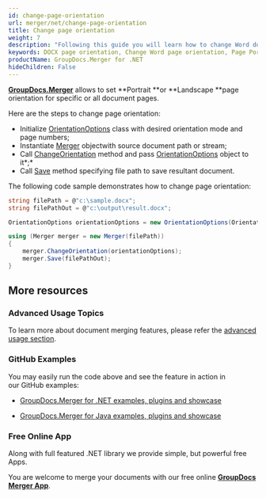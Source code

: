 ```yaml
---
id: change-page-orientation
url: merger/net/change-page-orientation
title: Change page orientation
weight: 7
description: "Following this guide you will learn how to change Word document page orientation to Portrait or Landscape using GroupDocs.Merger for .NET."
keywords: DOCX page orientation, Change Word page orientation, Page Portrait orientation, Page Landscape orientation, 
productName: GroupDocs.Merger for .NET
hideChildren: False
---
```

**[GroupDocs.Merger](https://products.groupdocs.com/merger/net)** allows to set **Portrait **or **Landscape **page orientation for specific or all document pages.

Here are the steps to change page orientation:

*   Initialize [OrientationOptions](https://apireference.groupdocs.com/net/merger/groupdocs.merger.domain.options/orientationoptions) class with desired orientation mode and page numbers;
*   Instantiate [Merger](https://apireference.groupdocs.com/net/merger/groupdocs.merger/merger) objectwith source document path or stream;
*   Call [ChangeOrientation](https://apireference.groupdocs.com/net/merger/groupdocs.merger/merger/methods/changeorientation) method and pass [OrientationOptions](https://apireference.groupdocs.com/net/merger/groupdocs.merger.domain.options/orientationoptions) object to it*;*
*   Call [Save](https://apireference.groupdocs.com/net/merger/groupdocs.merger.merger/save/methods/1) method specifying file path to save resultant document.

The following code sample demonstrates how to change page orientation:

```csharp
string filePath = @"c:\sample.docx";
string filePathOut = @"c:\output\result.docx";

OrientationOptions orientationOptions = new OrientationOptions(OrientationMode.Landscape, new int[] { 3, 4 });

using (Merger merger = new Merger(filePath))
{
    merger.ChangeOrientation(orientationOptions);
    merger.Save(filePathOut);
}
```

## More resources

### Advanced Usage Topics 

To learn more about document merging features, please refer the [advanced usage section](Advanced%2Busage.html).

### GitHub Examples 

You may easily run the code above and see the feature in action in our GitHub examples:

*   [GroupDocs.Merger for .NET examples, plugins and showcase](https://github.com/groupdocs-merger/GroupDocs.Merger-for-.NET)
    
*   [GroupDocs.Merger for Java examples, plugins and showcase](https://github.com/groupdocs-merger/GroupDocs.Merger-for-Java)
    

### Free Online App 

Along with full featured .NET library we provide simple, but powerful free Apps.

You are welcome to merge your documents with our free online **[GroupDocs Merger App](https://products.groupdocs.app/merger)**.
